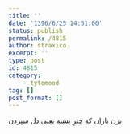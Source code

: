 ```yaml
---
title: ''
date: '1396/6/25 14:51:00'
status: publish
permalink: /4815
author: straxico
excerpt: ''
type: post
id: 4815
category:
    - tytomood
tag: []
post_format: []
---
```

بزن باران که چترِ بسته یعنی دل سپردن